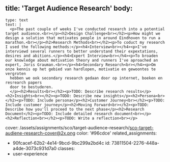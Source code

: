 title: 'Target Audience Research'
body:
  -
    type: text
    text: |
      <p>The past couple of weeks I've conducted research into a potential target audience.<br></p><h2>Design Challenge<br></h2><p>How might we design a solution that motivates people in around Eindhoven to run a marathon.<br></p><h2>Research Methods<br></h2><p>To coduct my research I used the following methods:</p><h4>Interview<br></h4><p>I've interviewd several runners to better understand their expextations, desires and abitions.</p><h4>Expert Interview<br></h4><p>To broaden our knowledge about motivation theory and runners I've aproached an expert, Joris Grauman.<br></p><h4>Secondary Research<br></h4><p>Om onze kennis op het gebied van hardlopen, motivatie en gewoontes te vergroten
      hebben we ook secondary research gedaan door op internet, boeken en resrearch papers
      door te bestuderen.
      </p><h2>Results<br></h2><p>TODO: Describe research results</p><h2>Insights<br></h2><p>TODO: Describe new insights</p><h2>Persona<br></h2><p>TODO: Include persona</p><h2>Customer Journey<br></h2><p>TODO: Include customer journey</p><h2>Moving Forward<br></h2><p>TODO: Describe how you'll proceed to the next phase</p><h2>Research Document</h2><p>TODO: Include detailed research document<br></p><h2>Reflection<br></h2><p>TODO: Write a reflection<br></p>
cover: /assets/assignments/sco/target-audience-research/sco-target-audiene-research-cover@2x.png
color: '#96cdce'
related_assignments:
  - 90fcacef-62b2-4e14-9bcd-9bc299a2bd4c
id: 73811504-2276-448a-a4de-3073c931d7a0
classes:
  - user-experience
